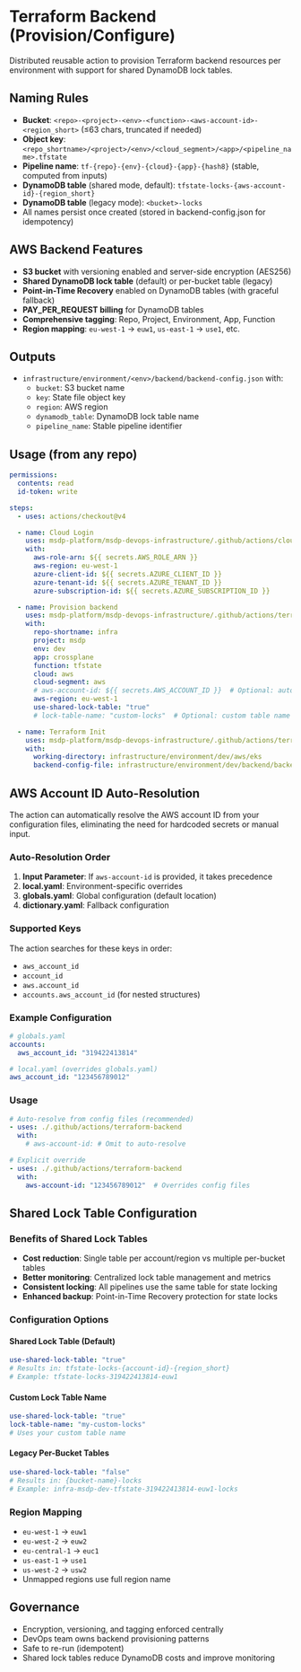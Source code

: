 # Terraform Backend (Provision/Configure)

Distributed reusable action to provision Terraform backend resources per environment with support for shared DynamoDB lock tables.

## Naming Rules
- **Bucket**: `<repo>-<project>-<env>-<function>-<aws-account-id>-<region_short>` (≤63 chars, truncated if needed)
- **Object key**: `<repo_shortname>/<project>/<env>/<cloud_segment>/<app>/<pipeline_name>.tfstate`
- **Pipeline name**: `tf-{repo}-{env}-{cloud}-{app}-{hash8}` (stable, computed from inputs)
- **DynamoDB table** (shared mode, default): `tfstate-locks-{aws-account-id}-{region_short}`
- **DynamoDB table** (legacy mode): `<bucket>-locks`
- All names persist once created (stored in backend-config.json for idempotency)

## AWS Backend Features
- **S3 bucket** with versioning enabled and server-side encryption (AES256)
- **Shared DynamoDB lock table** (default) or per-bucket table (legacy)
- **Point-in-Time Recovery** enabled on DynamoDB tables (with graceful fallback)
- **PAY_PER_REQUEST billing** for DynamoDB tables
- **Comprehensive tagging**: Repo, Project, Environment, App, Function
- **Region mapping**: `eu-west-1` → `euw1`, `us-east-1` → `use1`, etc.

## Outputs
- `infrastructure/environment/<env>/backend/backend-config.json` with:
  - `bucket`: S3 bucket name
  - `key`: State file object key
  - `region`: AWS region
  - `dynamodb_table`: DynamoDB lock table name
  - `pipeline_name`: Stable pipeline identifier

## Usage (from any repo)

```yaml
permissions:
  contents: read
  id-token: write

steps:
  - uses: actions/checkout@v4

  - name: Cloud Login
    uses: msdp-platform/msdp-devops-infrastructure/.github/actions/cloud-login@main
    with:
      aws-role-arn: ${{ secrets.AWS_ROLE_ARN }}
      aws-region: eu-west-1
      azure-client-id: ${{ secrets.AZURE_CLIENT_ID }}
      azure-tenant-id: ${{ secrets.AZURE_TENANT_ID }}
      azure-subscription-id: ${{ secrets.AZURE_SUBSCRIPTION_ID }}

  - name: Provision backend
    uses: msdp-platform/msdp-devops-infrastructure/.github/actions/terraform-backend@main
    with:
      repo-shortname: infra
      project: msdp
      env: dev
      app: crossplane
      function: tfstate
      cloud: aws
      cloud-segment: aws
      # aws-account-id: ${{ secrets.AWS_ACCOUNT_ID }}  # Optional: auto-resolved from config files
      aws-region: eu-west-1
      use-shared-lock-table: "true"
      # lock-table-name: "custom-locks"  # Optional: custom table name

  - name: Terraform Init
    uses: msdp-platform/msdp-devops-infrastructure/.github/actions/terraform-init@main
    with:
      working-directory: infrastructure/environment/dev/aws/eks
      backend-config-file: infrastructure/environment/dev/backend/backend-config.json
```

## AWS Account ID Auto-Resolution

The action can automatically resolve the AWS account ID from your configuration files, eliminating the need for hardcoded secrets or manual input.

### Auto-Resolution Order
1. **Input Parameter**: If `aws-account-id` is provided, it takes precedence
2. **local.yaml**: Environment-specific overrides
3. **globals.yaml**: Global configuration (default location)
4. **dictionary.yaml**: Fallback configuration

### Supported Keys
The action searches for these keys in order:
- `aws_account_id`
- `account_id` 
- `aws.account_id`
- `accounts.aws_account_id` (for nested structures)

### Example Configuration
```yaml
# globals.yaml
accounts:
  aws_account_id: "319422413814"

# local.yaml (overrides globals.yaml)
aws_account_id: "123456789012"
```

### Usage
```yaml
# Auto-resolve from config files (recommended)
- uses: ./.github/actions/terraform-backend
  with:
    # aws-account-id: # Omit to auto-resolve

# Explicit override
- uses: ./.github/actions/terraform-backend
  with:
    aws-account-id: "123456789012"  # Overrides config files
```

## Shared Lock Table Configuration

### Benefits of Shared Lock Tables
- **Cost reduction**: Single table per account/region vs multiple per-bucket tables
- **Better monitoring**: Centralized lock table management and metrics
- **Consistent locking**: All pipelines use the same table for state locking
- **Enhanced backup**: Point-in-Time Recovery protection for state locks

### Configuration Options

#### Shared Lock Table (Default)
```yaml
use-shared-lock-table: "true"
# Results in: tfstate-locks-{account-id}-{region_short}
# Example: tfstate-locks-319422413814-euw1
```

#### Custom Lock Table Name
```yaml
use-shared-lock-table: "true"
lock-table-name: "my-custom-locks"
# Uses your custom table name
```

#### Legacy Per-Bucket Tables
```yaml
use-shared-lock-table: "false"
# Results in: {bucket-name}-locks
# Example: infra-msdp-dev-tfstate-319422413814-euw1-locks
```

### Region Mapping
- `eu-west-1` → `euw1`
- `eu-west-2` → `euw2`
- `eu-central-1` → `euc1`
- `us-east-1` → `use1`
- `us-west-2` → `usw2`
- Unmapped regions use full region name

## Governance
- Encryption, versioning, and tagging enforced centrally
- DevOps team owns backend provisioning patterns
- Safe to re-run (idempotent)
- Shared lock tables reduce DynamoDB costs and improve monitoring
